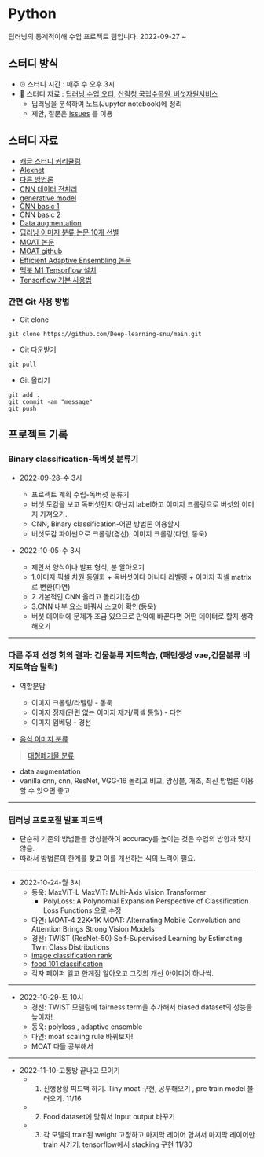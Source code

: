 # Python
 딥러닝의 통계적이해 수업 프로젝트 팀입니다. 2022-09-27 ~

## 스터디 방식
- ⏰ 스터디 시간 : 매주 수 오후 3시
- 📗 스터디 자료 : [딥러닝 수업 오티](https://won-j.github.io/M1399_000400-2022fall/), [산림청 국립수목원_버섯자원서비스](https://www.data.go.kr/tcs/dss/selectApiDataDetailView.do?publicDataPk=15056525)
  - 딥러닝을 분석하여 노트(Jupyter notebook)에 정리
  - 제안, 질문은 [Issues](https://github.com/deep-dive-in-python/main/issues) 를 이용
  
## 스터디 자료
- [캐글 스터디 커리큘럼](https://kaggle-kr.tistory.com/32)
- [Alexnet](https://www.cognex.com/ko-kr/blogs/deep-learning/research/deep-learning-image-classification-dogs-vs-cats-classification-alexnet)
- [다른 방법론](https://medium.com/ddiddu-log/%EC%9D%B4%EB%AF%B8%EC%A7%80-%EC%9D%B8%EC%8B%9D%EC%9D%98-%EC%A0%95%EC%9D%98%EC%99%80-%EC%A3%BC%EC%9A%94-%EB%AA%A8%EB%8D%B8-%EB%B9%84%EA%B5%90-1-%EC%9D%B4%EB%AF%B8%EC%A7%80-%EB%B6%84%EB%A5%98-image-classification-ae7a59bfaf65)
- [CNN 데이터 전처리](https://rdmkyg.blogspot.com/2021/06/cnn-cat-and-dog-dataset.html) 
- [generative model](https://intrepidgeeks.com/tutorial/aiffel-22028-creates-unprecedented-new-fashion-with-artificial-intelligence)
- [CNN basic 1](https://yjjo.tistory.com/8)
- [CNN basic 2](https://datasirup.tistory.com/m/117)
- [Data augmentation](https://www.geeksforgeeks.org/python-data-augmentation/)
- [딥러닝 이미지 분류 논문 10개 선별](https://bigsong.tistory.com/47)
- [MOAT 논문](https://arxiv.org/pdf/2210.01820.pdf)
- [MOAT github](https://github.com/RooKichenn/pytorch-MOAT)
- [Efficient Adaptive Ensembling 논문](https://arxiv.org/pdf/2206.07394.pdf)
- [맥북 M1 Tensorflow 설치](https://velog.io/@pcj1541/1.-Macbook-M1-Tensorflow-설치하기for-jupyter-notebook)
- [Tensorflow 기본 사용법](https://tensorflowkorea.gitbooks.io/tensorflow-kr/content/g3doc/get_started/basic_usage.html)

### 간편 Git 사용 방법
  - Git clone
```
git clone https://github.com/Deep-learning-snu/main.git
```
  - Git 다운받기
```
git pull
```
  - Git 올리기
```
git add .
git commit -am "message"
git push 
```


## 프로젝트 기록
### Binary classification-독버섯 분류기
- 2022-09-28-수 3시
  - 프로젝트 계획 수립-독버섯 분류기
  - 버섯 도감을 보고 독버섯인지 아닌지 label하고 이미지 크롤링으로 버섯의 이미지 가져오기.
  - CNN, Binary classification-어떤 방법론 이용할지
  - 버섯도감 파이썬으로 크롤링(경선), 이미지 크롤링(다연, 동욱)

- 2022-10-05-수 3시
  - 제안서 양식이나 발표 형식, 분 알아오기
  - 1.이미지 픽셀 차원 동일화 + 독버섯이다 아니다 라벨링 + 이미지 픽셀 matrix로 변환(다연)
  - 2.기본적인 CNN 올리고 돌리기(경선)
  - 3.CNN 내부 요소 바꿔서 스코어 확인(동욱)
  - 버섯 데이터에 문제가 조금 있으므로 만약에 바꾼다면 어떤 데이터로 할지 생각해오기
------
### 다른 주제 선정 회의 결과: 건물분류 지도학습, (패턴생성 vae,건물분류 비지도학습 탈락)
- 역할분담
  - 이미지 크롤링/라벨링 - 동욱
  - 이미지 정제(관련 없는 이미지 제거/픽셀 통일) - 다연
  - 이미지 임베딩 - 경선
  
- [음식 이미지 분류](https://www.tensorflow.org/datasets/catalog/food101)
 > [대형폐기물 분류](https://data.seoul.go.kr/etc/aiEduData.do)
- data augmentation 
- vanilla cnn, cnn, ResNet, VGG-16 돌리고 비교, 앙상블, 개조, 최신 방법론 이용할 수 있으면 좋고

--------
### 딥러닝 프로포절 발표 피드백
- 단순히 기존의 방법들을 앙상블하여 accuracy를 높이는 것은 수업의 방향과 맞지 않음.
- 따라서 방법론의 한계를 찾고 이를 개선하는 식의 노력이 필요.
--------
- 2022-10-24-월 3시
  - 동욱: MaxViT-L MaxViT: Multi-Axis Vision Transformer
    - PolyLoss: A Polynomial Expansion Perspective of Classification Loss Functions 으로 수정 
  - 다연: MOAT-4 22K+1K MOAT: Alternating Mobile Convolution and Attention Brings Strong Vision Models
  - 경선: TWIST (ResNet-50) Self-Supervised Learning by Estimating Twin Class Distributions
  - [image classification rank](https://paperswithcode.com/sota/image-classification-on-imagenet)
  - [food 101 classification](https://paperswithcode.com/sota/image-classification-on-food-101-1)
  - 각자 페이퍼 읽고 한계점 알아오고 그것의 개선 아이디어 하나씩. 
------
- 2022-10-29-토 10시
  - 경선: TWIST 모델링에 fairness term을 추가해서 biased dataset의 성능을 높이자!
  - 동욱: polyloss , adaptive ensemble
  - 다연: moat scaling rule 바꿔보자!
  - MOAT 다들 공부해서 
------
- 2022-11-10-고통방 끝나고 모이기
  - 1. 진행상황 피드백 하기. Tiny moat 구현, 공부해오기 , pre train model 불러오기. 11/16
  - 2. Food dataset에 맞춰서 Input output 바꾸기 
  - 3. 각 모델의 train된 weight 고정하고 마지막 레이어 합쳐서 마지막 레이어만 train 시키기. tensorflow에서 stacking 구현 11/30

